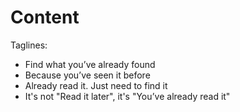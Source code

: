 # Content

Taglines: 
- Find what you’ve already found
- Because you’ve seen it before
- Already read it. Just need to find it
- It's not "Read it later", it's "You’ve already read it"

